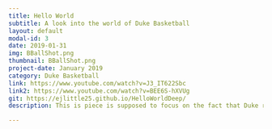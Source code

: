 ```yaml
---
title: Hello World
subtitle: A look into the world of Duke Basketball
layout: default
modal-id: 3
date: 2019-01-31
img: BBallShot.png
thumbnail: BBallShot.png
project-date: January 2019
category: Duke Basketball
link: https://www.youtube.com/watch?v=J3_IT622Sbc
link2: https://www.youtube.com/watch?v=BEE6S-hXVUg
git: https://ejlittle25.github.io/HelloWorldDeep/
description: This is piece is supposed to focus on the fact that Duke revolves around basketball (at least in the spring). Inspired by my last piece and by the fact that I was able to secure a white tent for the UNC game, I wanted this piece to reflect the emotions, sights, and sounds of Cameron Indoor. The different Duke emblems are centered around a rotating basketball, hoping to show the effect of basketball on the school. As you hover your mouse over the Duke logos, different chants pop up at the bottom of the screen that you would hear in Cameron. Finally, I added the flashing white sparkles in order to show the electricity and energy felt in Cameron. The intended audience would be anyone who wants to gather what it is like to experience Duke basketball but unlike the last piece, it focuses more on the sensation than just visual aspects. I also made this focus more on Duke than basketball because this is the concept that I wanted feelings to focus on for this piece. I did this by adding more Duke imagery and Duke colors. In order to experience the full effect of this piece, you should be able to see the ball spinning, the white rectangles flashing, and be able to play with the interactivity of the Duke icons.

---
```

